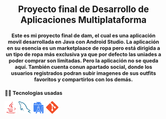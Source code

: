 <div>
    <h1 align="center">Proyecto final de Desarrollo de Aplicaciones Multiplataforma</h1>
    <h3 align="center">Este es mi proyecto final de dam, el cual es una aplicación movil desarrollada en Java con Android Studio.
        La aplicación en su esencia es un marketplaace de ropa pero está dirigida a un tipo de ropa más exclusiva ya que por defecto las uniades a poder comprar son limitadas.
        Pero la aplicación no se queda aquí. También cuenta conun apartado social, donde los usuarios registrados podran subir imagenes de sus outfits favoritos y compartirlos con los demás.
    </h3>
</div>

<div align="left">
    <h3>👨‍💻 Tecnologias usadas</h3>
    <img src="https://github.com/devicons/devicon/blob/master/icons/java/java-plain.svg" title="Java" alt="Java" width="40" height="40">
    <img src="https://github.com/devicons/devicon/blob/master/icons/mysql/mysql-plain.svg" title="MySQL" alt="MySQL" width="40" height="40">
    <img src="https://github.com/devicons/devicon/blob/master/icons/androidstudio/androidstudio-plain.svg" title="Android Studio" alt="Android Studio" width="40" height="40">
    <img src="https://github.com/devicons/devicon/blob/master/icons/git/git-plain.svg" title="Git" alt="Git" width="40" height="40">
</div>
